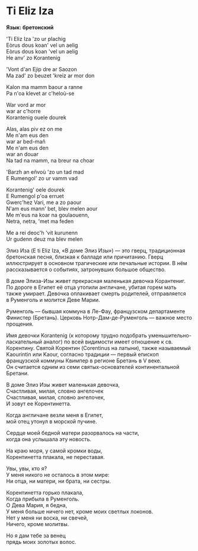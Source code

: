 <div>

# Ti Eliz Iza

**Язык: бретонский**

</div>

<div>

'Ti Eliz Iza 'zo ur plachig  
Eòrus dous koan' vel un aelig  
Eòrus dous koan 'vel un aelig  
He anv' zo Korantenig

'Vont d'an Ejip dre ar Saozon  
Ma zad' zo beuzet 'kreiz ar mor don

Kalon ma mamm baour a ranne  
Pa n'oa klevet ar c'heloù-se

War vord ar mor  
war ar c'horre  
Korantenig ouele dourek

Alas, alas piv ez on me  
Me n'am eus den  
war ar bed-mañ  
Me n'am eus den  
war an douar  
Na tad na mamm, na breur na choar

'Barzh an eñvoù 'zo un tad mad  
E Rumengol' zo ur vamm vad

Korantenig' oele dourek  
E Rumengol p'oa erruet  
Gwerc'hez Vari, me a zo paour  
N'am eus mann' bet, blev melen aour  
Me m'eus na koar na goulaouenn,  
Netra, netra, 'met ma feden

Me a rei deoc'h 'vit kurunenn  
Ur gudenn deuz ma blev melen

</div>

<div>

Элиз Иза (E ti Eliz Iza, «В доме Элиз Изы») — это гверц, традиционная бретонская песня, близкая к балладе или причитанию. Гверц иллюстрирует в основном трагические или печальные истории. В нём рассказывается о событиях, затронувших большое общество.

В доме Элиза-Изы живет прекрасная маленькая девочка Корантениг. По дороге в Египет её отца утопили англичане, убитая горем мать также умирает. Девочка оплакивает смерть родителей, отправляется в Руменголь и молится Деве Марии.

Руменголь — бывшая коммуна в Ле-Фау, французском департаменте Финистер (Бретань). Церковь Нотр-Дам-де-Руменголь — важное место прощения.

Имя девочки Korantenig (к которому трудно подобрать уменьшительно-ласкательный аналог) по всей видимости имеет отношение к св. Корентину. Святой Корентин (Corentinus на латыни), также называемый Kaourintin или Kaour, согласно традиции — первый епископ французской коммуны Квимпер в регионе Бретань в V веке. Он считается одним из семи святых-основателей континентальной Бретани.

</div>

<div>
</div>

<div>

В доме Элиз Изы живет маленькая девочка,  
Счастливая, милая, словно ангелочек  
Счастливая, милая, словно ангелочек,  
И зовут ее Корентинетта.

Когда англичане везли меня в Египет,  
мой отец утонул в морской пучине.

Сердце моей бедной матери разорвалось на части,  
когда она услышала эту новость.

На краю моря, у самой кромки воды,  
Корентинетта плакала, не переставая.

Увы, увы, кто я?  
У меня никого не осталось в этом мире:  
Ни отца, ни матери, ни брата, ни сестры.

Корентинетта горько плакала,  
Когда прибыла в Руменголь.  
О Дева Мария, я бедна,  
У меня больше ничего нет, кроме моих светлых локонов.  
Нет у меня ни воска, ни свечей,  
Ничего, кроме молитвы.

Но я дам тебе за венец  
прядь моих золотых волос.

</div>
